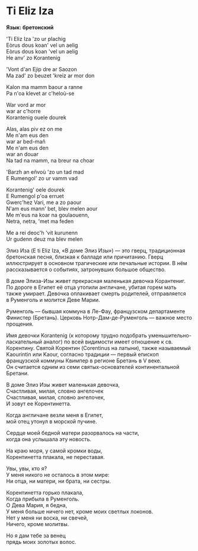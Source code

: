 <div>

# Ti Eliz Iza

**Язык: бретонский**

</div>

<div>

'Ti Eliz Iza 'zo ur plachig  
Eòrus dous koan' vel un aelig  
Eòrus dous koan 'vel un aelig  
He anv' zo Korantenig

'Vont d'an Ejip dre ar Saozon  
Ma zad' zo beuzet 'kreiz ar mor don

Kalon ma mamm baour a ranne  
Pa n'oa klevet ar c'heloù-se

War vord ar mor  
war ar c'horre  
Korantenig ouele dourek

Alas, alas piv ez on me  
Me n'am eus den  
war ar bed-mañ  
Me n'am eus den  
war an douar  
Na tad na mamm, na breur na choar

'Barzh an eñvoù 'zo un tad mad  
E Rumengol' zo ur vamm vad

Korantenig' oele dourek  
E Rumengol p'oa erruet  
Gwerc'hez Vari, me a zo paour  
N'am eus mann' bet, blev melen aour  
Me m'eus na koar na goulaouenn,  
Netra, netra, 'met ma feden

Me a rei deoc'h 'vit kurunenn  
Ur gudenn deuz ma blev melen

</div>

<div>

Элиз Иза (E ti Eliz Iza, «В доме Элиз Изы») — это гверц, традиционная бретонская песня, близкая к балладе или причитанию. Гверц иллюстрирует в основном трагические или печальные истории. В нём рассказывается о событиях, затронувших большое общество.

В доме Элиза-Изы живет прекрасная маленькая девочка Корантениг. По дороге в Египет её отца утопили англичане, убитая горем мать также умирает. Девочка оплакивает смерть родителей, отправляется в Руменголь и молится Деве Марии.

Руменголь — бывшая коммуна в Ле-Фау, французском департаменте Финистер (Бретань). Церковь Нотр-Дам-де-Руменголь — важное место прощения.

Имя девочки Korantenig (к которому трудно подобрать уменьшительно-ласкательный аналог) по всей видимости имеет отношение к св. Корентину. Святой Корентин (Corentinus на латыни), также называемый Kaourintin или Kaour, согласно традиции — первый епископ французской коммуны Квимпер в регионе Бретань в V веке. Он считается одним из семи святых-основателей континентальной Бретани.

</div>

<div>
</div>

<div>

В доме Элиз Изы живет маленькая девочка,  
Счастливая, милая, словно ангелочек  
Счастливая, милая, словно ангелочек,  
И зовут ее Корентинетта.

Когда англичане везли меня в Египет,  
мой отец утонул в морской пучине.

Сердце моей бедной матери разорвалось на части,  
когда она услышала эту новость.

На краю моря, у самой кромки воды,  
Корентинетта плакала, не переставая.

Увы, увы, кто я?  
У меня никого не осталось в этом мире:  
Ни отца, ни матери, ни брата, ни сестры.

Корентинетта горько плакала,  
Когда прибыла в Руменголь.  
О Дева Мария, я бедна,  
У меня больше ничего нет, кроме моих светлых локонов.  
Нет у меня ни воска, ни свечей,  
Ничего, кроме молитвы.

Но я дам тебе за венец  
прядь моих золотых волос.

</div>
